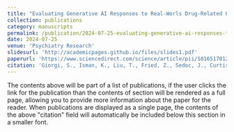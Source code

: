 ```yaml
---
title: "Evaluating Generative AI Responses to Real-Worls Drug-Related Questions"
collection: publications
category: manuscripts
permalink: /publication/2024-07-25-evaluating-generative-ai-responses-to-real-world-drug-related-questions
date: 2024-07-25
venue: 'Psychiatry Research'
slidesurl: 'http://academicpages.github.io/files/slides1.pdf'
paperurl: 'https://www.sciencedirect.com/science/article/pii/S0165178124003433'
citation: 'Giorgi, S., Isman, K., Liu, T., Fried, Z., Sedoc, J., Curtis, B. (2024). &quot;Evaluating Generative AI Responses to Real-World Drug Related Questions&quot; <i>Psychiatry Research</i>.'
---
```


The contents above will be part of a list of publications, if the user clicks the link for the publication than the contents of section will be rendered as a full page, allowing you to provide more information about the paper for the reader. When publications are displayed as a single page, the contents of the above "citation" field will automatically be included below this section in a smaller font.
